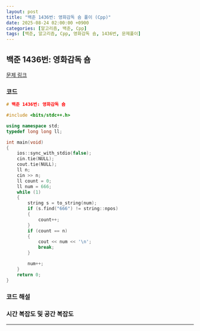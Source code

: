 ```yaml
---
layout: post
title: "백준 1436번: 영화감독 숌 풀이 (Cpp)"
date: 2025-08-24 02:00:00 +0900
categories: [알고리즘, 백준, Cpp]
tags: [백준, 알고리즘, Cpp, 영화감독 숌, 1436번, 문제풀이]
---
```


## 백준 1436번: 영화감독 숌

[문제 링크](https://www.acmicpc.net/problem/1436)


### 코드

```cpp
# 백준 1436번: 영화감독 숌 

#include <bits/stdc++.h>

using namespace std;
typedef long long ll;

int main(void)
{
    ios::sync_with_stdio(false);
    cin.tie(NULL);
    cout.tie(NULL);
    ll n;
    cin >> n;
    ll count = 0;
    ll num = 666;
    while (1)
    {
        string s = to_string(num);
        if (s.find("666") != string::npos)
        {
            count++;
        }
        if (count == n)
        {
            cout << num << '\n';
            break;
        }

        num++;
    }
    return 0;
}
```

### 코드 해설



### 시간 복잡도 및 공간 복잡도


---
